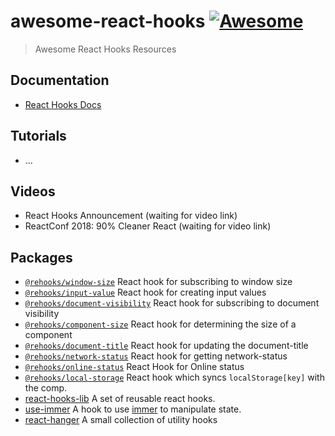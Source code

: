 # awesome-react-hooks [![Awesome](https://awesome.re/badge.svg)](https://awesome.re)

> Awesome React Hooks Resources

## Documentation

- [React Hooks Docs](https://reactjs.org/docs/hooks-intro.html)

## Tutorials

- ...

## Videos

- React Hooks Announcement (waiting for video link)
- ReactConf 2018: 90% Cleaner React (waiting for video link)

## Packages

- [`@rehooks/window-size`](https://github.com/rehooks/window-size) React hook for subscribing to window size
- [`@rehooks/input-value`](https://github.com/rehooks/input-value) React hook for creating input values
- [`@rehooks/document-visibility`](https://github.com/rehooks/document-visibility) React hook for subscribing to document visibility
- [`@rehooks/component-size`](https://github.com/rehooks/component-size) React hook for determining the size of a component
- [`@rehooks/document-title`](https://github.com/rehooks/document-title) React hook for updating the document-title
- [`@rehooks/network-status`](https://github.com/rehooks/network-status) React hook for getting network-status
- [`@rehooks/online-status`](https://github.com/rehooks/online-status) React Hook for Online status
- [`@rehooks/local-storage`](https://github.com/rehooks/local-storage) React hook which syncs `localStorage[key]` with the comp.
- [react-hooks-lib](https://github.com/beizhedenglong/react-hooks-lib) A set of reusable react hooks.
- [use-immer](https://github.com/mweststrate/use-immer) A hook to use [immer](https://github.com/mweststrate/immer) to manipulate state.
- [react-hanger](https://github.com/kitze/react-hanger) A small collection of utility hooks
